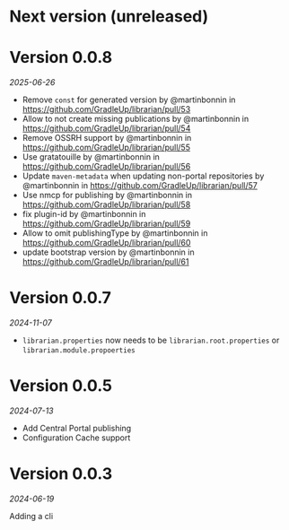 # Next version (unreleased)

# Version 0.0.8
_2025-06-26_

* Remove `const` for generated version by @martinbonnin in https://github.com/GradleUp/librarian/pull/53
* Allow to not create missing publications by @martinbonnin in https://github.com/GradleUp/librarian/pull/54
* Remove OSSRH support by @martinbonnin in https://github.com/GradleUp/librarian/pull/55
* Use gratatouille by @martinbonnin in https://github.com/GradleUp/librarian/pull/56
* Update `maven-metadata` when updating non-portal repositories by @martinbonnin in https://github.com/GradleUp/librarian/pull/57
* Use nmcp for publishing by @martinbonnin in https://github.com/GradleUp/librarian/pull/58
* fix plugin-id by @martinbonnin in https://github.com/GradleUp/librarian/pull/59
* Allow to omit publishingType by @martinbonnin in https://github.com/GradleUp/librarian/pull/60
* update bootstrap version by @martinbonnin in https://github.com/GradleUp/librarian/pull/61

# Version 0.0.7
_2024-11-07_

* `librarian.properties` now needs to be `librarian.root.properties` or `librarian.module.propoerties`
  
# Version 0.0.5
_2024-07-13_

* Add Central Portal publishing
* Configuration Cache support

# Version 0.0.3
_2024-06-19_

Adding a cli
